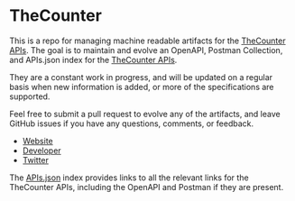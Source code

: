 # TheCounterThis is a repo for managing machine readable artifacts for the [TheCounter APIs](http://twittercounter.com/pages/api). The goal is to maintain and evolve an OpenAPI, Postman Collection, and APIs.json index for the [TheCounter APIs](http://twittercounter.com/pages/api).They are a constant work in progress, and will be updated on a regular basis when new information is added, or more of the specifications are supported.Feel free to submit a pull request to evolve any of the artifacts, and leave GitHub issues if you have any questions, comments, or feedback.- [Website](http://twittercounter.com/pages/api)- [Developer](http://twittercounter.com/pages/api)- [Twitter](https://twitter.com/TheCounter)The [APIs.json](https://github.com/api-evangelist/thecounter/blob/master/apis.json) index provides links to all the relevant links for the TheCounter APIs, including the OpenAPI and Postman if they are present.